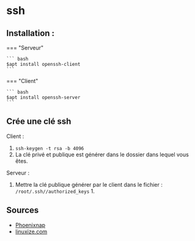 # ssh

## Installation : 

=== "Serveur"

    ``` bash
    $apt install openssh-client
    ```

=== "Client"

    ``` bash
    $apt install openssh-server
    ```

## Crée une clé ssh

Client : 

1. `ssh-keygen -t rsa -b 4096`
2. La clé privé et publique est générer dans le dossier dans lequel vous êtes.

Serveur :

1. Mettre la clé publique générer par le client dans le fichier : `/root/.ssh//authorized_keys`
   1. 
 



## Sources

- [Phoenixnap](https://phoenixnap.com/kb/generate-ssh-key-debian-10)
- [linuxize.com](https://linuxize.com/post/how-to-set-up-ssh-keys-on-debian-10/)